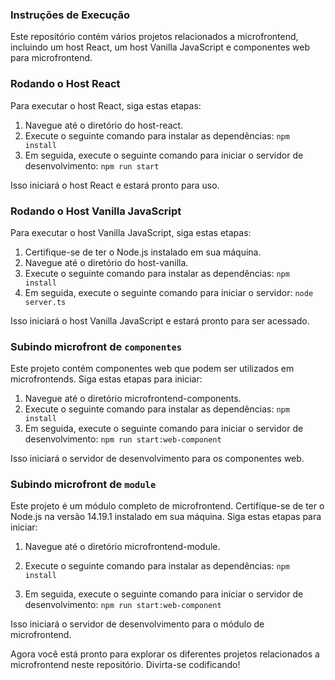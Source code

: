 ### **Instruções de Execução**

Este repositório contém vários projetos relacionados a microfrontend, incluindo um host React, um host Vanilla JavaScript e componentes web para microfrontend.

### Rodando o Host React
Para executar o host React, siga estas etapas:
1.  Navegue até o diretório do host-react.
2.  Execute o seguinte comando para instalar as dependências:
	`npm install`
3.  Em seguida, execute o seguinte comando para iniciar o servidor de desenvolvimento:
	`npm run start`

Isso iniciará o host React e estará pronto para uso.

### Rodando o Host Vanilla JavaScript
Para executar o host Vanilla JavaScript, siga estas etapas:

1.  Certifique-se de ter o Node.js instalado em sua máquina.
2.  Navegue até o diretório do host-vanilla.
3.  Execute o seguinte comando para instalar as dependências:
`npm install`
4.  Em seguida, execute o seguinte comando para iniciar o servidor:
`node server.ts`

Isso iniciará o host Vanilla JavaScript e estará pronto para ser acessado.

### Subindo microfront de `componentes`
Este projeto contém componentes web que podem ser utilizados em microfrontends. Siga estas etapas para iniciar:

1.  Navegue até o diretório microfrontend-components.
2.  Execute o seguinte comando para instalar as dependências:
`npm install` 
3.  Em seguida, execute o seguinte comando para iniciar o servidor de desenvolvimento:
`npm run start:web-component` 

Isso iniciará o servidor de desenvolvimento para os componentes web.

### Subindo microfront de `module`
Este projeto é um módulo completo de microfrontend. Certifique-se de ter o Node.js na versão 14.19.1 instalado em sua máquina. Siga estas etapas para iniciar:

1.  Navegue até o diretório microfrontend-module.
2.  Execute o seguinte comando para instalar as dependências:
`npm install` 

3.  Em seguida, execute o seguinte comando para iniciar o servidor de desenvolvimento:
`npm run start:web-component` 

Isso iniciará o servidor de desenvolvimento para o módulo de microfrontend.

Agora você está pronto para explorar os diferentes projetos relacionados a microfrontend neste repositório. Divirta-se codificando!
